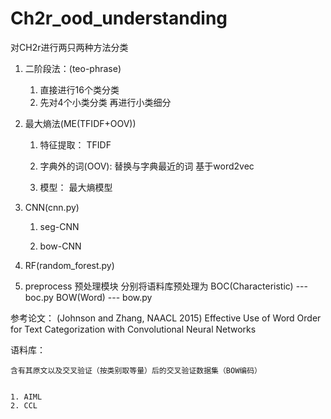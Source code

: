 # Ch2r_ood_understanding

对CH2r进行两只两种方法分类


1. 二阶段法：(teo-phrase)
    1) 直接进行16个类分类
    2) 先对4个小类分类 再进行小类细分

2. 最大熵法(ME(TFIDF+OOV))


    1) 特征提取： TFIDF


    2) 字典外的词(OOV): 替换与字典最近的词 基于word2vec


    3) 模型： 最大熵模型

4. CNN(cnn.py)


    1) seg-CNN


    2) bow-CNN
5. RF(random_forest.py)

6. preprocess 预处理模块 分别将语料库预处理为
    BOC(Characteristic) --- boc.py
    BOW(Word)  --- bow.py

参考论文：
    (Johnson and Zhang, NAACL 2015) Effective Use of Word Order for Text Categorization with Convolutional Neural Networks

语料库：


    含有其原文以及交叉验证（按类别取等量）后的交叉验证数据集（BOW编码）


    1. AIML
    2. CCL
